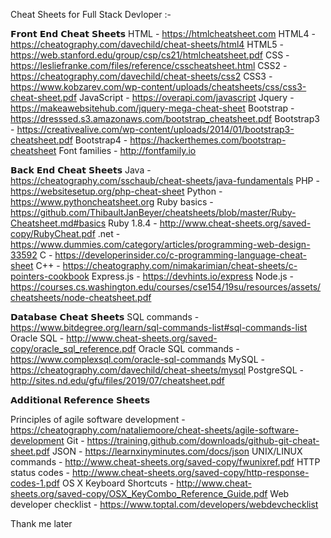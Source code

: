 Cheat Sheets for Full Stack Devloper :-

𝗙𝗿𝗼𝗻𝘁 𝗘𝗻𝗱 𝗖𝗵𝗲𝗮𝘁 𝗦𝗵𝗲𝗲𝘁𝘀
HTML - https://htmlcheatsheet.com
HTML4 - https://cheatography.com/davechild/cheat-sheets/html4
HTML5 - https://web.stanford.edu/group/csp/cs21/htmlcheatsheet.pdf
CSS  - https://lesliefranke.com/files/reference/csscheatsheet.html
CSS2 - https://cheatography.com/davechild/cheat-sheets/css2
CSS3 - https://www.kobzarev.com/wp-content/uploads/cheatsheets/css/css3-cheat-sheet.pdf
JavaScript - https://overapi.com/javascript
Jquery - https://makeawebsitehub.com/jquery-mega-cheat-sheet
Bootstrap - https://dresssed.s3.amazonaws.com/bootstrap_cheatsheet.pdf
Bootstrap3 - https://creativealive.com/wp-content/uploads/2014/01/bootstrap3-cheatsheet.pdf
Bootstrap4 - https://hackerthemes.com/bootstrap-cheatsheet
Font families - http://fontfamily.io

𝗕𝗮𝗰𝗸 𝗘𝗻𝗱 𝗖𝗵𝗲𝗮𝘁 𝗦𝗵𝗲𝗲𝘁𝘀
Java - https://cheatography.com/sschaub/cheat-sheets/java-fundamentals
PHP - https://websitesetup.org/php-cheat-sheet
Python - https://www.pythoncheatsheet.org
Ruby basics - https://github.com/ThibaultJanBeyer/cheatsheets/blob/master/Ruby-Cheatsheet.md#basics
Ruby 1.8.4 - http://www.cheat-sheets.org/saved-copy/RubyCheat.pdf
.net - https://www.dummies.com/category/articles/programming-web-design-33592
C - https://developerinsider.co/c-programming-language-cheat-sheet
C++ - https://cheatography.com/nimakarimian/cheat-sheets/c-pointers-cookbook
Express.js - https://devhints.io/express
Node.js - https://courses.cs.washington.edu/courses/cse154/19su/resources/assets/cheatsheets/node-cheatsheet.pdf

𝗗𝗮𝘁𝗮𝗯𝗮𝘀𝗲 𝗖𝗵𝗲𝗮𝘁 𝗦𝗵𝗲𝗲𝘁𝘀
SQL commands - https://www.bitdegree.org/learn/sql-commands-list#sql-commands-list
Oracle SQL - http://www.cheat-sheets.org/saved-copy/oracle_sql_reference.pdf
Oracle SQL commands - https://www.complexsql.com/oracle-sql-commands
MySQL - https://cheatography.com/davechild/cheat-sheets/mysql
PostgreSQL - http://sites.nd.edu/gfu/files/2019/07/cheatsheet.pdf

𝗔𝗱𝗱𝗶𝘁𝗶𝗼𝗻𝗮𝗹 𝗥𝗲𝗳𝗲𝗿𝗲𝗻𝗰𝗲 𝗦𝗵𝗲𝗲𝘁𝘀

Principles of agile software development - https://cheatography.com/nataliemoore/cheat-sheets/agile-software-development
Git - https://training.github.com/downloads/github-git-cheat-sheet.pdf
JSON - https://learnxinyminutes.com/docs/json
UNIX/LINUX commands - http://www.cheat-sheets.org/saved-copy/fwunixref.pdf
HTTP status codes - http://www.cheat-sheets.org/saved-copy/http-response-codes-1.pdf
OS X Keyboard Shortcuts - http://www.cheat-sheets.org/saved-copy/OSX_KeyCombo_Reference_Guide.pdf
Web developer checklist - https://www.toptal.com/developers/webdevchecklist

Thank me later
